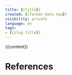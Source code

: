 ```yaml
---
title: {{title}}
created: {{format-date now}}
visibility: private
language: en
tags:
- {{slug title}}
---
```


{{content}}

# References
